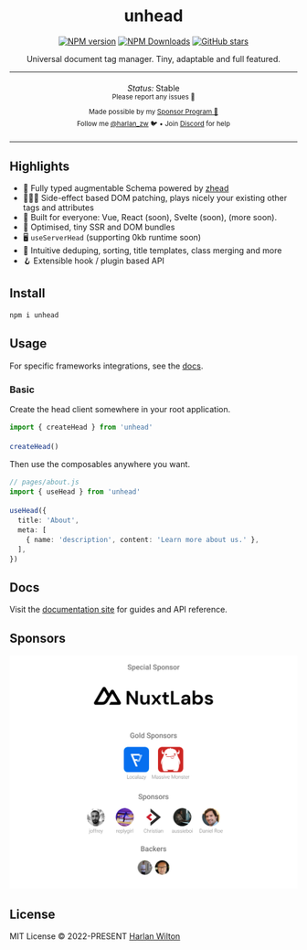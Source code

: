 <h1 align='center'>unhead</h1>

<p align="center">
<a href='https://github.com/harlan-zw/unhead/actions/workflows/test.yml'>
</a>
<a href="https://www.npmjs.com/package/unhead" target="__blank"><img src="https://img.shields.io/npm/v/unhead?style=flat&colorA=002438&colorB=28CF8D" alt="NPM version"></a>
<a href="https://www.npmjs.com/package/unhead" target="__blank"><img alt="NPM Downloads" src="https://img.shields.io/npm/dm/unhead?flat&colorA=002438&colorB=28CF8D"></a>
<a href="https://github.com/harlan-zw/unhead" target="__blank"><img alt="GitHub stars" src="https://img.shields.io/github/stars/harlan-zw/unhead?flat&colorA=002438&colorB=28CF8D"></a>
</p>


<p align="center">
Universal document <head> tag manager. Tiny, adaptable and full featured.
</p>

<p align="center">
<table>
<tbody>
<td align="center">
<img width="800" height="0" /><br>
<i>Status:</i> Stable</b> <br>
<sup> Please report any issues 🐛</sup><br>
<sub>Made possible by my <a href="https://github.com/sponsors/harlan-zw">Sponsor Program 💖</a><br> Follow me <a href="https://twitter.com/harlan_zw">@harlan_zw</a> 🐦 • Join <a href="https://discord.gg/275MBUBvgP">Discord</a> for help</sub><br>
<img width="800" height="0" />
</td>
</tbody>
</table>
</p>

## Highlights

- 💎 Fully typed augmentable Schema powered by [zhead](https://github.com/harlan-zw/zhead)
- 🧑‍🤝‍🧑 Side-effect based DOM patching, plays nicely your existing other tags and attributes
- 🤝 Built for everyone: Vue, React (soon), Svelte (soon), (more soon).
- 🚀 Optimised, tiny SSR and DOM bundles
- 🖥️ `useServerHead` (supporting 0kb runtime soon) 
- 🍣 Intuitive deduping, sorting, title templates, class merging and more
- 🪝 Extensible hook / plugin based API

## Install

```bash
npm i unhead
```

## Usage

For specific frameworks integrations, see the [docs](https://unhead.netlify.app/).

### Basic

Create the head client somewhere in your root application.

```ts
import { createHead } from 'unhead'

createHead()
```

Then use the composables anywhere you want.

```ts
// pages/about.js
import { useHead } from 'unhead'

useHead({
  title: 'About',
  meta: [
    { name: 'description', content: 'Learn more about us.' },
  ],
})
```

## Docs

Visit the [documentation site](https://unhead.harlanzw.com/) for guides and API reference.

## Sponsors

<p align="center">
  <a href="https://raw.githubusercontent.com/harlan-zw/static/main/sponsors.svg">
    <img src='https://raw.githubusercontent.com/harlan-zw/static/main/sponsors.svg'/>
  </a>
</p>


## License

MIT License © 2022-PRESENT [Harlan Wilton](https://github.com/harlan-zw)
